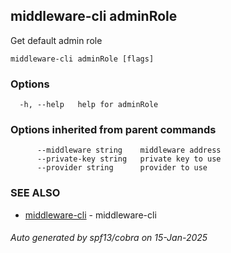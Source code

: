 ## middleware-cli adminRole

Get default admin role

```
middleware-cli adminRole [flags]
```

### Options

```
  -h, --help   help for adminRole
```

### Options inherited from parent commands

```
      --middleware string    middleware address
      --private-key string   private key to use
      --provider string      provider to use
```

### SEE ALSO

* [middleware-cli](../middleware-cli.md)	 - middleware-cli

###### Auto generated by spf13/cobra on 15-Jan-2025
